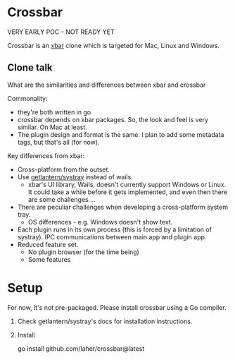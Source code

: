 # Crossbar

VERY EARLY POC - NOT READY YET

Crossbar is an [xbar](https://github.com/matryer/xbar) clone which is targeted for Mac, Linux and Windows.

## Clone talk

What are the similarities and differences between xbar and crossbar

Commonality:
 * they're both written in go
 * crossbar depends on xbar packages. So, the look and feel is very similar. On Mac at least.
 * The plugin design and format is the same. I plan to add some metadata tags, but that's all (for now).

Key differences from xbar:
 * Cross-platform from the outset.
  * Use [getlantern/systray](https://github.com/getlantern/systray) instead of wails.
    * xbar's UI library, Wails, doesn't currently support Windows or Linux. It could take a while before it gets implemented, and even then there are some challenges....
  * There are peculiar challenges when developing a cross-platform system tray.
    * OS differences - e.g. Windows doesn't show text.
  * Each plugin runs in its own process (this is forced by a limitation of systray). IPC communications between main app and plugin app.
 * Reduced feature set.
   * No plugin browser (for the time being)
   * Some features 


# Setup

For now, it's not pre-packaged. Please install crossbar using a Go compiler.

 1. Check getlantern/systray's docs for installation instructions.
 2. Install

    go install github.com/laher/crossbar@latest
